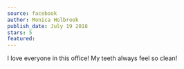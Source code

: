 ```yaml
---
source: facebook
author: Monica Holbrook
publish_date: July 19 2018
stars: 5
featured: 
---
```

I love everyone in this office! My teeth always feel so clean!
